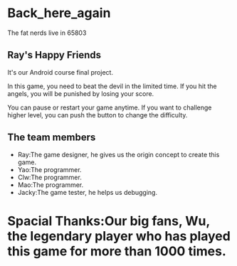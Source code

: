 # Back_here_again
The fat nerds live in 65803

## Ray's Happy Friends

It's our Android course final project.

In this game, you need to beat the devil in the limited time.
If you hit the angels, you will be punished by losing your score.

You can pause or restart your game anytime.
If you want to challenge higher level, you can push the button to change the difficulty.


## The team members
- Ray:The game designer, he gives us the origin concept to create this game.
- Yao:The programmer.
- Clw:The programmer.
- Mao:The programmer.
- Jacky:The game tester, he helps us debugging.

# Spacial Thanks:Our big fans, Wu, the legendary player who has played this game for more than 1000 times.
